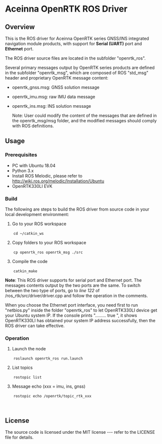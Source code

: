 # Aceinna OpenRTK ROS Driver

Overview
--------
This is the ROS driver for Aceinna OpenRTK series GNSS/INS integrated navigation module products, with support for **Serial (UART)** port and **Ethernet** port. 

The ROS driver source files are located in the subfolder "openrtk_ros".

Several primary messages output by OpenRTK series products are defined in the subfolder "openrtk_msg", which are composed of ROS "std_msg" header and proprietary OpenRTK message content:

- openrtk_gnss.msg: GNSS solution message
- openrtk_imu.msg: raw IMU data message
- openrtk_ins.msg: INS solution message

  Note: User could modify the content of the messages that are defined in the openrtk_msg/msg folder, and the modified messages should comply with ROS definitions.



Usage
--------

### Prerequisites

- PC with Ubuntu 18.04
- Python 3.x
- Install ROS Melodic, please refer to http://wiki.ros.org/melodic/Installation/Ubuntu
- OpenRTK330LI EVK



### Build

The following are steps to build the ROS driver from source code in your local development environment:

1. Go to your ROS workspace

   ​	`cd ~/catkin_ws`   

2. Copy folders to your ROS workspace 

   ​	`cp openrtk_ros openrtk_msg ./src`

3. Compile the code

   ​	`catkin_make`

**Note**:   This ROS driver supports for serial port and Ethernet port. The messages contents output by the two ports are the same. To switch between the two type of ports, go to *line 122* of /ros_rtk/src/driver/driver.cpp  and follow the operation in the comments.

When you choose the Ethernet port interface, you need first to run "netbios.py" inside the folder "openrtk_ros" to let OpenRTK330LI device get your Ubuntu system IP. If the console prints ".........   true ", it shows OpenRTK330LI has obtained your system IP address successfully, then the ROS driver can take effective. 


### Operation

1. Launch the node

   ​	`roslaunch openrtk_ros run.launch`	

2. List topics

   ​	`rostopic list`

3. Message echo (xxx = imu, ins, gnss)

   ​	`rostopic echo /openrtk/topic_rtk_xxx`

   ​	                

## License

The source code is licensed under the MIT license --- refer to the LICENSE file for details.

